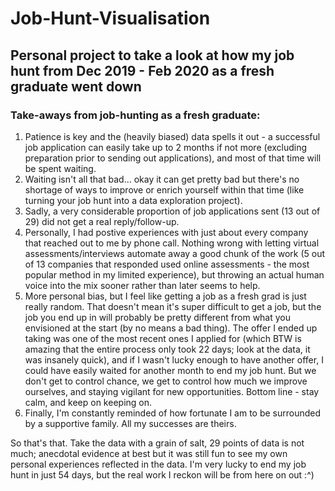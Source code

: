# Job-Hunt-Visualisation
## Personal project to take a look at how my job hunt from Dec 2019 - Feb 2020 as a fresh graduate went down

### Take-aways from job-hunting as a fresh graduate:
1. Patience is key and the (heavily biased) data spells it out - a successful job application can easily take up to 2 months if not more (excluding preparation prior to sending out applications), and most of that time will be spent waiting.
2. Waiting isn't all that bad... okay it can get pretty bad but there's no shortage of ways to improve or enrich yourself within that time (like turning your job hunt into a data exploration project).
3. Sadly, a very considerable proportion of job applications sent (13 out of 29) did not get a real reply/follow-up.
4. Personally, I had postive experiences with just about every company that reached out to me by phone call. Nothing wrong with letting virtual assessments/interviews automate away a good chunk of the work (5 out of 13 companies that responded used online assessments - the most popular method in my limited experience), but throwing an actual human voice into the mix sooner rather than later seems to help.
5. More personal bias, but I feel like getting a job as a fresh grad is just really random. That doesn't mean it's super difficult to get a job, but the job you end up in will probably be pretty different from what you envisioned at the start (by no means a bad thing). The offer I ended up taking was one of the most recent ones I applied for (which BTW is amazing that the entire process only took 22 days; look at the data, it was insanely quick), and if I wasn't lucky enough to have another offer, I could have easily waited for another month to end my job hunt. But we don't get to control chance, we get to control how much we improve ourselves, and staying vigilant for new opportunities. Bottom line - stay calm, and keep on keeping on.
6. Finally, I'm constantly reminded of how fortunate I am to be surrounded by a supportive family. All my successes are theirs.

So that's that. Take the data with a grain of salt, 29 points of data is not much; anecdotal evidence at best but it was still fun to see my own personal experiences reflected in the data. I'm very lucky to end my job hunt in just 54 days, but the real work I reckon will be from here on out :^)
